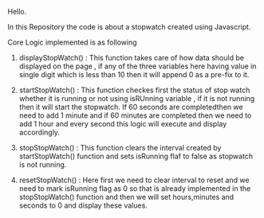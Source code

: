Hello.

In this Repository the code is about a stopwatch created using Javascript.

Core Logic implemented is as following

1. displayStopWatch() : This function takes care of how data should be displayed on the page , if any of the three variables here having value in single digit which is less than 10 then it will append 0 as a pre-fix to it.

2. startStopWatch() : This function checkes first the status of stop watch whether it is running or not using isRUnning variable , if it is not running then it will start the stopwatch. If 60 seconds are completedthen we need to add 1 minute and if 60 minutes are completed then we need to add 1 hour and every second this logic will execute and display accordingly.

3. stopStopWatch() :  This function clears the interval created by startStopWatch() function and sets isRunning flaf to false as stopwatch is not running.

4. resetStopWatch() : Here first we need to clear interval to reset and we need to mark isRunning flag as 0 so that is already implemented in the stopStopWatch() function and then we will set hours,minutes and seconds to 0 and display these values.
